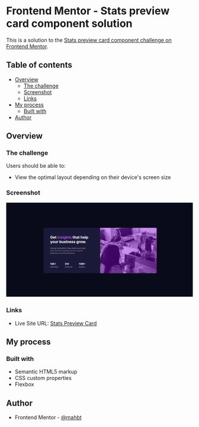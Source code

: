# Frontend Mentor - Stats preview card component solution

This is a solution to the [Stats preview card component challenge on Frontend Mentor](https://www.frontendmentor.io/challenges/stats-preview-card-component-8JqbgoU62).

## Table of contents

- [Overview](#overview)
  - [The challenge](#the-challenge)
  - [Screenshot](#screenshot)
  - [Links](#links)
- [My process](#my-process)
  - [Built with](#built-with)
- [Author](#author)

## Overview

### The challenge

Users should be able to:

- View the optimal layout depending on their device's screen size

### Screenshot

![](./screenshots/Screenshot-desktop.png)

### Links

- Live Site URL: [Stats Preview Card](https://mahbt.github.io/stats-preview-card/)

## My process

### Built with

- Semantic HTML5 markup
- CSS custom properties
- Flexbox

## Author

- Frontend Mentor - [@mahbt](https://www.frontendmentor.io/profile/mahbt)
